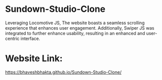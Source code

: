 # Sundown-Studio-Clone
Leveraging Locomotive JS, The website boasts a seamless scrolling experience that enhances user engagement. Additionally, Swiper JS was integrated to further enhance usability, resulting in an enhanced and user-centric interface.

# Website Link: 
https://bhaveshbhakta.github.io/Sundown-Studio-Clone/
